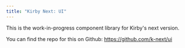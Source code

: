 ```yaml
---
title: "Kirby Next: UI"
---
```


This is the work-in-progress component library for Kirby's next version. 

You can find the repo for this on Github: 
<https://github.com/k-next/ui>
